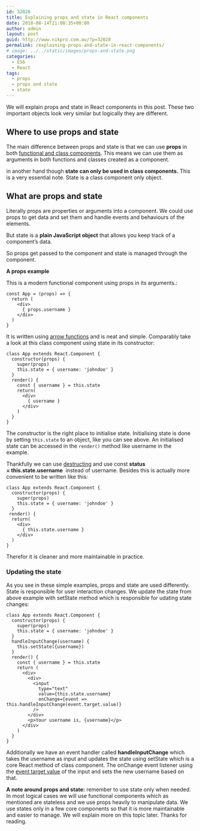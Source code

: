 ```yaml
---
id: 32028
title: Explaining props and state in React components
date: 2018-08-14T21:08:35+00:00
author: admin
layout: post
guid: http://www.nikpro.com.au/?p=32028
permalink: /explaining-props-and-state-in-react-components/
# image: ../../static/images/props-and-state.png
categories:
  - ES6
  - React
tags:
  - props
  - props and state
  - state
---
```

We will explain props and state in React components in this post. These two important objects look very similar but logically they are different.

## Where to use props and state

The main difference between props and state is that we can use **props** in both [functional and class components](http://www.nikpro.com.au/more-on-react-components-with-examples/). This means we can use them as arguments in both functions and classes created as a component. 

in another hand though **state can only be used in class components.** This is a very essential note. State is a class component only object. 

## What are props and state

Literally props are properties or arguments into a component. We could use props to get data and set them and handle events and behaviours of the elements.

But state is a **plain JavaScript object** that allows you keep track of a component’s data. 

So props get passed to the component and state is managed through the component.

**A props example**

This is a modern functional component using props in its arguments.:


```
const App = (props) => {
  return (
    <div>
      { props.username }
    </div>
  )
}
```


It is written using [arrow functions](http://www.nikpro.com.au/some-arrow-function-benefits-with-examples-explained/) and is neat and simple. Comparably take a look at this class component using state in its constructor: 


```
class App extends React.Component {
  constructor(props) {
    super(props)
    this.state = { username: 'johndoe' }
  }
  render() {
    const { username } = this.state
    return(
      <div>
        { username }
      </div>
    )
  }
}
```


The constructor is the right place to initialise state. Initialising state is done by setting `this.state` to an object, like you can see above. An initialised state can be accessed in the `render()` method like username in the example. 

Thankfully we can use [destructing](http://www.nikpro.com.au/what-is-spread-syntax-in-es6-and-how-to-use-it/) and use const **status = this.state.username**  instead of username. Besides this is actually more convenient to be written like this:


```
class App extends React.Component {
  constructor(props) {
    super(props)
    this.state = { username: 'johndoe' }
  }
 render() {
  return(
    <div>
      { this.state.username }
    </div>
  )
}
```


Therefor it is cleaner and more maintainable in practice. 

### Updating the state

As you see in these simple examples, props and state are used differently. State is responsible for user interaction changes. We update the state from above example with setState method which is responsible for udating state changes: 


```
class App extends React.Component {
  constructor(props) {
    super(props)
    this.state = { username: 'johndoe' }
  }
  handleInputChange(username) {
    this.setState({username})
  }
  render() {
    const { username } = this.state
    return (
      <div>
        <div>
          <input 
            type="text"
            value={this.state.username}
            onChange={event => this.handleInputChange(event.target.value)}
          />
        </div>
        <p>Your username is, {username}</p>
      </div>
    )
  }
}
```


Additionally we have an event handler called **handleInputChange** which takes the username as input and updates the state using setState which is a core React method of class component. The onChange event listener using the [event target value](http://www.nikpro.com.au/what-is-e-target-and-e-currenttarget-and-how-to-use-them/) of the input and sets the new username based on that.

**A note around props and state:** remember to use state only when needed. In most logical cases we will use functional components which as mentioned are stateless and we use props heavily to manipulate data. We use states only in a few core components so that it is more maintainable and easier to manage. We will explain more on this topic later. Thanks for reading.